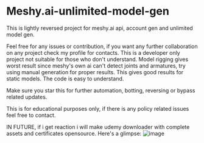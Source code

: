 # Meshy.ai-unlimited-model-gen
This is lightly reversed project for meshy.ai api, account gen and unlimited model gen.

Feel free for any issues or contribution, if you want any further collaboration on any project check my profile for contacts.
This is a developer only project not suitable for those who don't understand.
Model rigging gives worst result since meshy's own ai can't detect joints and armatures, try using manual generation for proper results.
This gives good results for static models. The code is easy to understand.

Make sure you star this for further automation, botting, reversing or bypass related updates.

This is for educational purposes only, if there is any policy related issues feel free to contact.

IN FUTURE, if i get reaction i will make udemy downloader with complete assets and certificates opensource.
Here's a glimpse:
![image](https://github.com/user-attachments/assets/18cb600f-4227-4f84-9402-68cefd29bbff)
